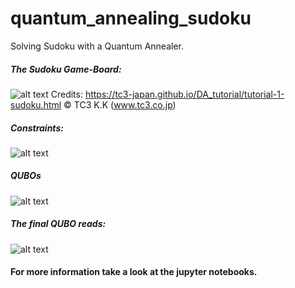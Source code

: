 # quantum_annealing_sudoku
Solving Sudoku with a Quantum Annealer. 


##### The Sudoku Game-Board: 
![alt text](https://tc3-japan.github.io/DA_tutorial/i/img-two.png "Sudoku Board.")
Credits: https://tc3-japan.github.io/DA_tutorial/tutorial-1-sudoku.html © TC3 K.K (www.tc3.co.jp)


##### Constraints: 

![alt text](https://cdn-images-1.medium.com/max/800/1*mcwWeX2wf6_RvLPyuNSexQ.png "Sudoku constraints.")


##### QUBOs
![alt text](https://cdn-images-1.medium.com/max/1043/1*dO0_iu8N-_gMl9_GWjhcrw.png "Sudoku QUBOs.")

##### The final QUBO reads: 

![alt text](https://cdn-images-1.medium.com/max/1043/1*2whTqW_Trh8nBS_MdOaLdA.png "Final Sudoku QUBO.")


#### For more information take a look at the jupyter notebooks. 
